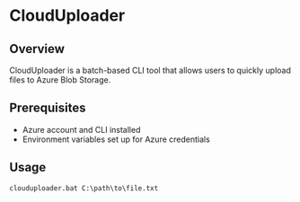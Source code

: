 # CloudUploader

## Overview

CloudUploader is a batch-based CLI tool that allows users to quickly upload files to Azure Blob Storage.

## Prerequisites

- Azure account and CLI installed
- Environment variables set up for Azure credentials

## Usage

```batch
clouduploader.bat C:\path\to\file.txt
